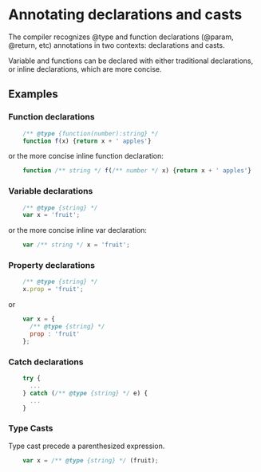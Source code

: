 # Annotating declarations and casts

The compiler recognizes @type and function declarations (@param, @return, etc) annotations in two contexts: declarations and casts.

Variable and functions can be declared with either traditional declarations, or inline declarations, which are more concise.

## Examples

### Function declarations

```javascript
    /** @type {function(number):string} */
    function f(x) {return x + ' apples'}
```
or the more concise inline function declaration:
```javascript
    function /** string */ f(/** number */ x) {return x + ' apples'}
```

### Variable declarations

```javascript
    /** @type {string} */
    var x = 'fruit';
```
or the more concise inline var declaration:
```javascript
    var /** string */ x = 'fruit';
```

### Property declarations
```javascript
    /** @type {string} */
    x.prop = 'fruit';
```
or

```javascript
    var x = {
      /** @type {string} */
      prop : 'fruit'
    };
```

### Catch declarations

```javascript
    try { 
      ... 
    } catch (/** @type {string} */ e) {
      ...
    }
```


### Type Casts

Type cast precede a parenthesized expression.

```javascript
    var x = /** @type {string} */ (fruit);
```